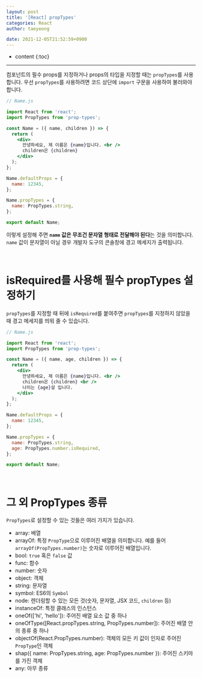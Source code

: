 ```yaml
---
layout: post
title: '[React] propTypes'
categories: React
author: taeyeong

date: 2021-12-05T21:52:59+0900
---
```

* content
{:toc}


---

컴포넌트의 필수 props를 지정하거나 props의 타입을 지정할 때는 `propTypes`를 사용합니다. 우선 `propTypes`를 사용하려면 코드 상단에 `import` 구문을 사용하여 불러와야 합니다.

```jsx
// Name.js

import React from 'react';
import PropTypes from 'prop-types';

const Name = ({ name, children }) => {
  return (
    <div>
      안녕하세요, 제 이름은 {name}입니다. <br />
      children은 {children}
    </div>
  );
};

Name.defaultProps = {
  name: 12345,
};

Name.propTypes = {
  name: PropTypes.string,
};

export default Name;
```

이렇게 설정해 주면 **`name` 값은 무조건 문자열 형태로 전달해야 된다**는 것을 의미합니다. `name` 값이 문자열이 아닐 경우 개발자 도구의 콘솔창에 경고 메세지가 출력됩니다.

<br>

# isRequired를 사용해 필수 propTypes 설정하기

`propTypes`를 지정할 때 뒤에 `isRequired`를 붙여주면 `propTypes`를 지정하지 않았을 때 경고 메세지를 띄워 줄 수 있습니다.

```jsx
// Name.js

import React from 'react';
import PropTypes from 'prop-types';

const Name = ({ name, age, children }) => {
  return (
    <div>
      안녕하세요, 제 이름은 {name}입니다. <br />
      children은 {children} <br />
      나이는 {age}살 입니다.
    </div>
  );
};

Name.defaultProps = {
  name: 12345,
};

Name.propTypes = {
  name: PropTypes.string,
  age: PropTypes.number.isRequired,
};

export default Name;
```

<br>

# 그 외 PropTypes 종류

`PropTypes`로 설정할 수 있는 것들은 여러 가지가 있습니다.

- array: 배열
- arrayOf: 특정 `PropType`으로 이루어진 배열을 의미합니다. 예를 들어 `arrayOf(PropTypes.number)`는 숫자로 이루어진 배열입니다.
- bool: `true` 혹은 `false` 값
- func: 함수
- number: 숫자
- object: 객체
- string: 문자열
- symbol: ES6의 `Symbol`
- node: 렌더링할 수 있는 모든 것(숫자, 문자열, JSX 코드, `children` 등)
- instanceOf: 특정 클래스의 인스턴스
- oneOf(['hi', 'hello']): 주어진 배열 요소 값 중 하나
- oneOfType([React.propTypes.string, PropTypes.number]): 주어진 배열 안의 종류 중 하나
- objectOf(React.PropTypes.number): 객체의 모든 키 값이 인자로 주어진 `PropType`인 객체
- shap({ name: PropTypes.string, age: PropTypes.number }): 주어진 스키마를 가진 객체
- any: 아무 종류
